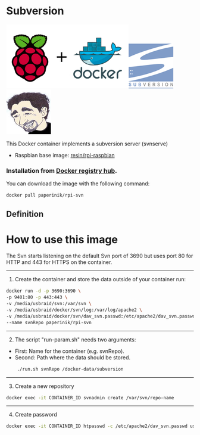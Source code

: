 # Subversion

![docker_logo](https://raw.githubusercontent.com/brunocantisano/rpi-svn/master/files/docker.png)![docker_rocket-chat_logo](https://raw.githubusercontent.com/brunocantisano/rpi-svn/master/files/logo-svn.png)![docker_paperinik_logo](https://raw.githubusercontent.com/brunocantisano/rpi-svn/master/files/docker_paperinik_120x120.png)

This Docker container implements a subversion server (svnserve)

 * Raspbian base image: [resin/rpi-raspbian](https://hub.docker.com/r/resin/rpi-raspbian/)
 
### Installation from [Docker registry hub](https://registry.hub.docker.com/u/paperinik/rpi-svn/).

You can download the image with the following command:

```bash
docker pull paperinik/rpi-svn
```

Definition
----

# How to use this image

The Svn starts listening on the default Svn port of 3690 but uses port 80 for HTTP and 443 for HTTPS on the container.

----

1) Create the container and store the data outside of your container run: 
```bash
docker run -d -p 3690:3690 \
-p 9401:80 -p 443:443 \
-v /media/usbraid/svn:/var/svn \
-v /media/usbraid/docker/svn/log:/var/log/apache2 \
-v /media/usbraid/docker/svn/dav_svn.passwd:/etc/apache2/dav_svn.passwd \
--name svnRepo paperinik/rpi-svn
```
----

2) The script "run-param.sh" needs two arguments:

* First:  Name for the container (e.g. svnRepo). 
* Second: Path where the data should be stored. 
```bash
    ./run.sh svnRepo /docker-data/subversion
```
----

3) Create a new repository
```bash
docker exec -it CONTAINER_ID svnadmin create /var/svn/repo-name
```
----

4) Create password
```bash
docker exec -it CONTAINER_ID htpasswd -c /etc/apache2/dav_svn.passwd usertest
```
